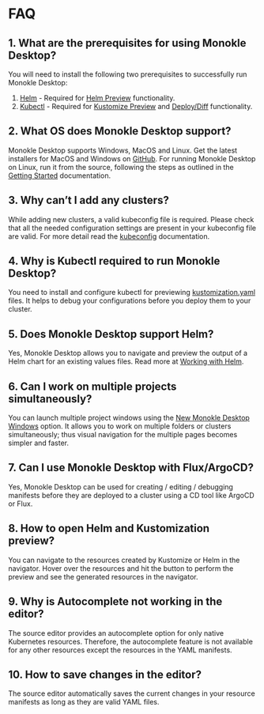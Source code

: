 # FAQ

## **1. What are the prerequisites for using Monokle Desktop?**

You will need to install the following two prerequisites to successfully run Monokle Desktop:

1. [Helm](https://helm.sh/docs/intro/install/) - Required for [Helm Preview](./helm.md#helm-preview) functionality.
2. [Kubectl](https://kubernetes.io/docs/tasks/tools/) - Required for [Kustomize Preview](./kustomize.md#kustomize-preview) and [Deploy/Diff](./apply-and-diff.md) functionality.

## **2. What OS does Monokle Desktop support?**

Monokle Desktop supports Windows, MacOS and Linux. Get the latest installers for MacOS and Windows on [GitHub](https://github.com/kubeshop/monokle). For running Monokle Desktop on
Linux, run it from the source, following the steps as outlined in the [Getting Started](./getting-started.md) documentation.

## **3. Why can’t I add any clusters?**

While adding new clusters, a valid kubeconfig file is required. Please check that all the needed configuration settings
are present in your kubeconfig file are valid. For more detail
read the [kubeconfig](https://kubernetes.io/docs/concepts/configuration/organize-cluster-access-kubeconfig/) documentation.

## **4. Why is Kubectl required to run Monokle Desktop?**

You need to install and configure kubectl for previewing [kustomization.yaml](./kustomize.md) files. It helps to debug
your configurations before you deploy them to your cluster.

## **5. Does Monokle Desktop support Helm?**

Yes, Monokle Desktop allows you to navigate and preview the output of a Helm chart for an existing values files. Read more at
[Working with Helm](./helm.md).

## **6. Can I work on multiple projects simultaneously?**

You can launch multiple project windows using the [New Monokle Desktop Windows](./overview/#multiple-windows) option. It allows
you to work on multiple folders or clusters simultaneously; thus visual navigation for the multiple pages becomes simpler
and faster.

## **7. Can I use Monokle Desktop with Flux/ArgoCD?**

Yes, Monokle Desktop can be used for creating / editing / debugging manifests before they are deployed to a cluster using a CD tool
like ArgoCD or Flux.

## **8. How to open Helm and Kustomization preview?**

You can navigate to the resources created by Kustomize or Helm in the navigator. Hover over the resources and hit the
 button to perform the preview and see the generated resources in the navigator.

## **9. Why is Autocomplete not working in the editor?**

The source editor provides an autocomplete option for only native Kubernetes resources. Therefore, the autocomplete feature is not available for any other resources except the resources in the YAML manifests.

## **10. How to save changes in the editor?**

The source editor automatically saves the current changes in your resource manifests as long as they are valid YAML files.


